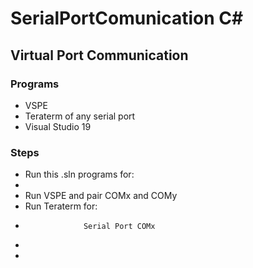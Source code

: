 # SerialPortComunication C#

## Virtual Port Communication

### Programs
- VSPE
- Teraterm of any serial port
- Visual Studio 19

### Steps
- Run this .sln programs for:
-                            
- Run VSPE and pair COMx and COMy
- Run Teraterm for:
-                  Serial Port COMx
-                  
-                  
